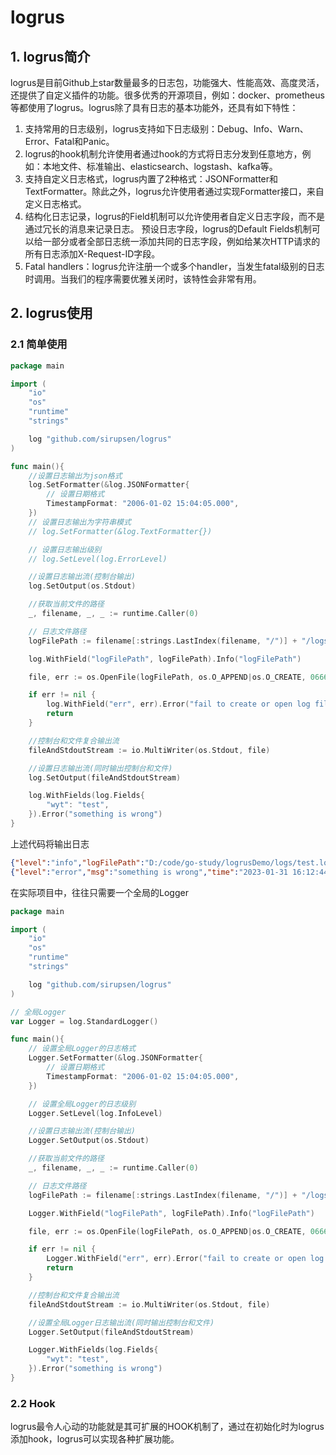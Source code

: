 # logrus

## 1. logrus简介

logrus是目前Github上star数量最多的日志包，功能强大、性能高效、高度灵活，还提供了自定义插件的功能。很多优秀的开源项目，例如：docker、prometheus等都使用了logrus。logrus除了具有日志的基本功能外，还具有如下特性：
1. 支持常用的日志级别，logrus支持如下日志级别：Debug、Info、Warn、Error、Fatal和Panic。
2. logrus的hook机制允许使用者通过hook的方式将日志分发到任意地方，例如：本地文件、标准输出、elasticsearch、logstash、kafka等。
3. 支持自定义日志格式，logrus内置了2种格式：JSONFormatter和TextFormatter。除此之外，logrus允许使用者通过实现Formatter接口，来自定义日志格式。
4. 结构化日志记录，logrus的Field机制可以允许使用者自定义日志字段，而不是通过冗长的消息来记录日志。
预设日志字段，logrus的Default Fields机制可以给一部分或者全部日志统一添加共同的日志字段，例如给某次HTTP请求的所有日志添加X-Request-ID字段。  
5. Fatal handlers：logrus允许注册一个或多个handler，当发生fatal级别的日志时调用。当我们的程序需要优雅关闭时，该特性会非常有用。

## 2. logrus使用

### 2.1 简单使用

```GO
package main

import (
    "io"
    "os"
    "runtime"
    "strings"

    log "github.com/sirupsen/logrus"
)

func main(){
    //设置日志输出为json格式
    log.SetFormatter(&log.JSONFormatter{
        // 设置日期格式
        TimestampFormat: "2006-01-02 15:04:05.000",
    })
    // 设置日志输出为字符串模式
    // log.SetFormatter(&log.TextFormatter{})

    // 设置日志输出级别
    // log.SetLevel(log.ErrorLevel)

    //设置日志输出流(控制台输出)
    log.SetOutput(os.Stdout)

    //获取当前文件的路径
    _, filename, _, _ := runtime.Caller(0)

    // 日志文件路径
    logFilePath := filename[:strings.LastIndex(filename, "/")] + "/logs/test.log"

    log.WithField("logFilePath", logFilePath).Info("logFilePath")

    file, err := os.OpenFile(logFilePath, os.O_APPEND|os.O_CREATE, 0666)

    if err != nil {
        log.WithField("err", err).Error("fail to create or open log file")
        return
    }

    //控制台和文件复合输出流
    fileAndStdoutStream := io.MultiWriter(os.Stdout, file)

    //设置日志输出流(同时输出控制台和文件)
    log.SetOutput(fileAndStdoutStream)

    log.WithFields(log.Fields{
        "wyt": "test",
    }).Error("something is wrong")
}
```

上述代码将输出日志

```json
{"level":"info","logFilePath":"D:/code/go-study/logrusDemo/logs/test.log","msg":"logFilePath","time":"2023-01-31 16:12:44.935"}
{"level":"error","msg":"something is wrong","time":"2023-01-31 16:12:44.939","wyt":"test"}
```

在实际项目中，往往只需要一个全局的Logger

```Go
package main

import (
    "io"
    "os"
    "runtime"
    "strings"

    log "github.com/sirupsen/logrus"
)

// 全局Logger
var Logger = log.StandardLogger()

func main(){
    // 设置全局Logger的日志格式
    Logger.SetFormatter(&log.JSONFormatter{
        // 设置日期格式
        TimestampFormat: "2006-01-02 15:04:05.000",
    })

    // 设置全局Logger的日志级别
    Logger.SetLevel(log.InfoLevel)

    //设置日志输出流(控制台输出)
    Logger.SetOutput(os.Stdout)

    //获取当前文件的路径
    _, filename, _, _ := runtime.Caller(0)

    // 日志文件路径
    logFilePath := filename[:strings.LastIndex(filename, "/")] + "/logs/test.log"

    Logger.WithField("logFilePath", logFilePath).Info("logFilePath")

    file, err := os.OpenFile(logFilePath, os.O_APPEND|os.O_CREATE, 0666)

    if err != nil {
        Logger.WithField("err", err).Error("fail to create or open log file")
        return
    }

    //控制台和文件复合输出流
    fileAndStdoutStream := io.MultiWriter(os.Stdout, file)

    //设置全局Logger日志输出流(同时输出控制台和文件)
    Logger.SetOutput(fileAndStdoutStream)

    Logger.WithFields(log.Fields{
        "wyt": "test",
    }).Error("something is wrong")
}
```

### 2.2 Hook

logrus最令人心动的功能就是其可扩展的HOOK机制了，通过在初始化时为logrus添加hook，logrus可以实现各种扩展功能。

